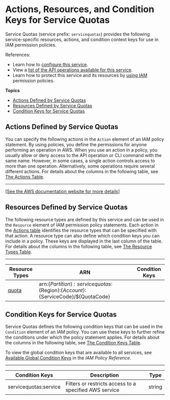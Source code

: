 # Actions, Resources, and Condition Keys for Service Quotas<a name="list_servicequotas"></a>

Service Quotas \(service prefix: `servicequotas`\) provides the following service\-specific resources, actions, and condition context keys for use in IAM permission policies\.

References:
+ Learn how to [configure this service](https://docs.aws.amazon.com/servicequotas/latest/userguide/)\.
+ View a [list of the API operations available for this service](https://docs.aws.amazon.com/servicequotas/2019-06-24/apireference/)\.
+ Learn how to protect this service and its resources by [using IAM](https://docs.aws.amazon.com/servicequotas/latest/userguide/auth-and-access_determining-access.html) permission policies\.

**Topics**
+ [Actions Defined by Service Quotas](#servicequotas-actions-as-permissions)
+ [Resources Defined by Service Quotas](#servicequotas-resources-for-iam-policies)
+ [Condition Keys for Service Quotas](#servicequotas-policy-keys)

## Actions Defined by Service Quotas<a name="servicequotas-actions-as-permissions"></a>

You can specify the following actions in the `Action` element of an IAM policy statement\. By using policies, you define the permissions for anyone performing an operation in AWS\. When you use an action in a policy, you usually allow or deny access to the API operation or CLI command with the same name\. However, in some cases, a single action controls access to more than one operation\. Alternatively, some operations require several different actions\. For details about the columns in the following table, see [The Actions Table](reference_policies_actions-resources-contextkeys.md#actions_table)\.


****  
[\[See the AWS documentation website for more details\]](http://docs.aws.amazon.com/IAM/latest/UserGuide/list_servicequotas.html)

## Resources Defined by Service Quotas<a name="servicequotas-resources-for-iam-policies"></a>

The following resource types are defined by this service and can be used in the `Resource` element of IAM permission policy statements\. Each action in the [Actions table](#servicequotas-actions-as-permissions) identifies the resource types that can be specified with that action\. A resource type can also define which condition keys you can include in a policy\. These keys are displayed in the last column of the table\. For details about the columns in the following table, see [The Resource Types Table](reference_policies_actions-resources-contextkeys.md#resources_table)\.


****  

| Resource Types | ARN | Condition Keys | 
| --- | --- | --- | 
|   [ quota ](https://docs.aws.amazon.com/servicequotas/latest/userguide/quota-as-resource.html)  |  arn:$\{Partition\}:servicequotas:$\{Region\}:$\{Account\}:$\{ServiceCode\}/$\{QuotaCode\}  |  | 

## Condition Keys for Service Quotas<a name="servicequotas-policy-keys"></a>

Service Quotas defines the following condition keys that can be used in the `Condition` element of an IAM policy\. You can use these keys to further refine the conditions under which the policy statement applies\. For details about the columns in the following table, see [The Condition Keys Table](reference_policies_actions-resources-contextkeys.md#context_keys_table)\.

To view the global condition keys that are available to all services, see [Available Global Condition Keys](reference_policies_condition-keys.html#AvailableKeys) in the *IAM Policy Reference*\.


****  

| Condition Keys | Description | Type | 
| --- | --- | --- | 
|   servicequotas:service  | Filters or restricts access to a specified AWS service | string | 
